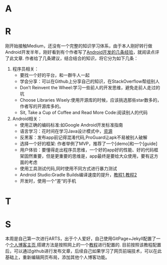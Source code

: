 # A
# R
刚开始接触Medium，还没有一个完整的知识学习体系，由于本人刚好转行做Android开发半年，刚好看到有个作者写了[Android开发的几条经验](https://blog.aritraroy.in/what-my-2-years-of-android-development-have-taught-me-the-hard-way-52b495ba5c51)，就阅读点评了此文章.
作者给了几条建议，结合结合的知识，将它分为如下几条：
1. 程序员相关：
    - 要找一个好的平台，和一群牛人一起
    - 学会分享：可以在Github上分享自己的知识，在StackOverflow帮组别人 
    - Don’t Reinvent the Wheel:学习一些前人的开发思维，避免走前人走过的坑
    - Choose Libraries Wisely:使用开源库的时候，应该挑选那些star数多的，作者写的开源库多的。
    - Sit, Take a Cup of Coffee and Read More Code:阅读别人的代码
2. Android相关：
    -  使用正确的编码标准:如Google Android开发标准指南
    -  语言学习：花时间在学习Java设计模式中，[资源](https://github.com/iluwatar/java-design-patterns)
    -  反黑客：发布app前记得混淆代码,ProGuard让apk不易被别人破解
    -  选择一个好的框架: 作者举例了MVP，推荐了一个[demo]和一个[guide]
    -  用户体验：要懂得走出程序员思维，一个好的app好的性能、好的代码框架固然重要，但是更重要的思维是，app最终是要给大众使用，要有这方面的考虑
    -  使用工具测试代码,同时使用不同方式进行暴力测试
    -  Android Studio:Gradle Builds编译速度的提升，[教程1](https://android.jlelse.eu/speeding-up-gradle-builds-619c442113cb),[教程2](https://zeroturnaround.com/rebellabs/making-gradle-builds-faster/)
    -  开发时，使用一个“差“的手机

# T
# S
本周是自己第一次进行ARTS，出于个人爱好，自己使用GitPage+Jekyll配置了一个[个人博客主页](https://lmx01.github.io/),搭建方法是按照网上的一个[教程](https://www.jianshu.com/p/e68fba58f75c)进行配置的.
目前按照该教程配置后，可以通过github进行发布文章，后续自己如果学习了网页前端技术，可以在此基础上，重新编辑网页布局，添加其他个人博客功能。


